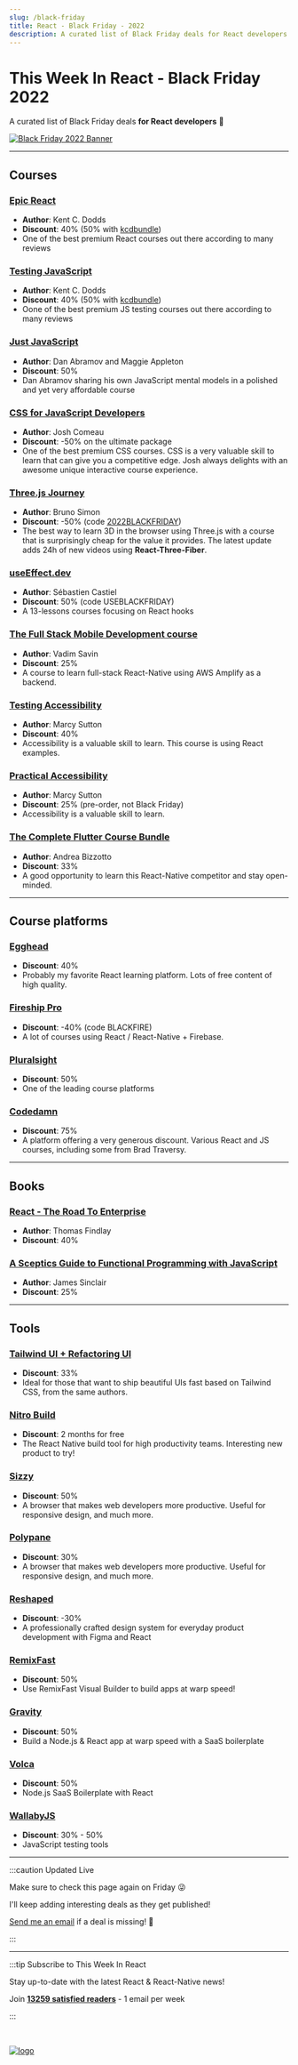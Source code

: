 ```yaml
---
slug: /black-friday
title: React - Black Friday - 2022
description: A curated list of Black Friday deals for React developers! 🤗
---
```


<head>
  <meta property="og:image" content="https://thisweekinreact.com/img/BLACK_FRIDAY_2022_v2.png"/>
  <meta name="twitter:image" content="https://thisweekinreact.com/img/BLACK_FRIDAY_2022_v2.png"/>
</head>

# This Week In React - Black Friday 2022

A curated list of Black Friday deals **for React developers** 🤗

[![Black Friday 2022 Banner](/img/BLACK_FRIDAY_2022_v2.png)](/black-friday)

---

## Courses

### [Epic React](https://epicreact.dev/?utm_source=thisweekinreact&utm_medium=thisweekinreact&utm_campaign=thisweekinreact)

- **Author**: Kent C. Dodds
- **Discount**: 40% (50% with [kcdbundle](https://www.kcdbundle.com/))
- One of the best premium React courses out there according to many reviews

### [Testing JavaScript](https://testingjavascript.com/?utm_source=thisweekinreact&utm_medium=thisweekinreact&utm_campaign=thisweekinreact)

- **Author**: Kent C. Dodds
- **Discount**: 40% (50% with [kcdbundle](https://www.kcdbundle.com/))
- Oone of the best premium JS testing courses out there according to many reviews

### [Just JavaScript](https://justjavascript.com/?utm_source=thisweekinreact&utm_medium=thisweekinreact&utm_campaign=thisweekinreact)

- **Author**: Dan Abramov and Maggie Appleton
- **Discount**: 50%
- Dan Abramov sharing his own JavaScript mental models in a polished and yet very affordable course

### [CSS for JavaScript Developers](https://css-for-js.dev/?utm_source=thisweekinreact&utm_medium=thisweekinreact&utm_campaign=thisweekinreact)

- **Author**: Josh Comeau
- **Discount**: -50% on the ultimate package
- One of the best premium CSS courses. CSS is a very valuable skill to learn that can give you a competitive edge. Josh always delights with an awesome unique interactive course experience.

### [Three.js Journey](https://threejs-journey.com/?utm_source=thisweekinreact&utm_medium=thisweekinreact&utm_campaign=thisweekinreact)

- **Author**: Bruno Simon
- **Discount**: -50% (code [2022BLACKFRIDAY](https://threejs-journey.com/join/2022BLACKFRIDAY))
- The best way to learn 3D in the browser using Three.js with a course that is surprisingly cheap for the value it provides. The latest update adds 24h of new videos using **React-Three-Fiber**.

### [useEffect.dev](https://useeffect.dev/?utm_source=thisweekinreact&utm_medium=thisweekinreact&utm_campaign=thisweekinreact)

- **Author**: Sébastien Castiel
- **Discount**: 50% (code USEBLACKFRIDAY)
- A 13-lessons courses focusing on React hooks

### [The Full Stack Mobile Development course](https://academy.notjust.dev/?utm_source=thisweekinreact&utm_medium=thisweekinreact&utm_campaign=thisweekinreact)

- **Author**: Vadim Savin
- **Discount**: 25%
- A course to learn full-stack React-Native using AWS Amplify as a backend.

### [Testing Accessibility](https://testingaccessibility.com/?utm_source=thisweekinreact&utm_medium=thisweekinreact&utm_campaign=thisweekinreact)

- **Author**: Marcy Sutton
- **Discount**: 40%
- Accessibility is a valuable skill to learn. This course is using React examples.

### [Practical Accessibility](https://practical-accessibility.today/?utm_source=thisweekinreact&utm_medium=thisweekinreact&utm_campaign=thisweekinreact)

- **Author**: Marcy Sutton
- **Discount**: 25% (pre-order, not Black Friday)
- Accessibility is a valuable skill to learn.

### [The Complete Flutter Course Bundle](https://codewithandrea.com/?utm_source=thisweekinreact&utm_medium=thisweekinreact&utm_campaign=thisweekinreact)

- **Author**: Andrea Bizzotto
- **Discount**: 33%
- A good opportunity to learn this React-Native competitor and stay open-minded.

---

## Course platforms

### [Egghead](https://egghead.io/?utm_source=thisweekinreact&utm_medium=thisweekinreact&utm_campaign=thisweekinreact)

- **Discount**: 40%
- Probably my favorite React learning platform. Lots of free content of high quality.

### [Fireship Pro](https://fireship.io/pro/?utm_source=thisweekinreact&utm_medium=thisweekinreact&utm_campaign=thisweekinreact)

- **Discount**: -40% (code BLACKFIRE)
- A lot of courses using React / React-Native + Firebase.

### [Pluralsight](https://www.pluralsight.com/?utm_source=thisweekinreact&utm_medium=thisweekinreact&utm_campaign=thisweekinreact)

- **Discount**: 50%
- One of the leading course platforms

### [Codedamn](https://codedamn.com/codeday?utm_source=thisweekinreact&utm_medium=thisweekinreact&utm_campaign=thisweekinreact)

- **Discount**: 75%
- A platform offering a very generous discount. Various React and JS courses, including some from Brad Traversy.

---

## Books

### [React - The Road To Enterprise](https://theroadtoenterprise.com/books/react-the-road-to-enterprise?discount_coupon=BLACKFRIDAY&utm_source=thisweekinreact&utm_medium=thisweekinreact&utm_campaign=thisweekinreact)

- **Author**: Thomas Findlay
- **Discount**: 40%

### [A Sceptics Guide to Functional Programming with JavaScript](https://jrsinclair.com/skeptics-guide?utm_source=thisweekinreact&utm_medium=thisweekinreact&utm_campaign=thisweekinreact)

- **Author**: James Sinclair
- **Discount**: 25%

---

## Tools

### [Tailwind UI + Refactoring UI](https://tailwindui.com/all-access?utm_source=thisweekinreact&utm_medium=thisweekinreact&utm_campaign=thisweekinreact)

- **Discount**: 33%
- Ideal for those that want to ship beautiful UIs fast based on Tailwind CSS, from the same authors.

### [Nitro Build](https://nitro.build/?utm_source=thisweekinreact&utm_medium=thisweekinreact&utm_campaign=thisweekinreact)

- **Discount**: 2 months for free
- The React Native build tool for high productivity teams. Interesting new product to try!

### [Sizzy](https://sizzy.co/?utm_source=thisweekinreact&utm_medium=thisweekinreact&utm_campaign=thisweekinreact)

- **Discount**: 50%
- A browser that makes web developers more productive. Useful for responsive design, and much more.

### [Polypane](https://polypane.app/black-friday/?utm_source=thisweekinreact&utm_medium=thisweekinreact&utm_campaign=thisweekinreact)

- **Discount**: 30%
- A browser that makes web developers more productive. Useful for responsive design, and much more.

### [Reshaped](https://reshaped.so/?utm_source=thisweekinreact&utm_medium=thisweekinreact&utm_campaign=thisweekinreact)

- **Discount**: -30%
- A professionally crafted design system for everyday product development with Figma and React

### [RemixFast](https://www.remixfast.com/?utm_source=thisweekinreact&utm_medium=thisweekinreact&utm_campaign=thisweekinreact)

- **Discount**: 50%
- Use RemixFast Visual Builder to build apps at warp speed!

### [Gravity](https://usegravity.app/?utm_source=thisweekinreact&utm_medium=thisweekinreact&utm_campaign=thisweekinreact)

- **Discount**: 50%
- Build a Node.js & React app at warp speed with a SaaS boilerplate

### [Volca](https://volca.io/?utm_source=thisweekinreact&utm_medium=thisweekinreact&utm_campaign=thisweekinreact)

- **Discount**: 50%
- Node.js SaaS Boilerplate with React

### [WallabyJS](https://wallabyjs.com/purchase/?utm_source=thisweekinreact&utm_medium=thisweekinreact&utm_campaign=thisweekinreact)

- **Discount**: 30% - 50%
- JavaScript testing tools

---

:::caution Updated Live

Make sure to check this page again on Friday 😜

I'll keep adding interesting deals as they get published!

[Send me an email](mailto:sebastien@thisweekinreact.com?subject=Black%20Friday%20Deal) if a deal is missing! 🙏

:::

---

:::tip Subscribe to This Week In React

Stay up-to-date with the latest React & React-Native news!

Join **[13259 satisfied readers](https://thisweekinreact.com/testimonials)** - 1 email per week

:::

<SubscribeFormEmbed />

<br/>

[![logo](/img/TWIR_POST.png)](/)
